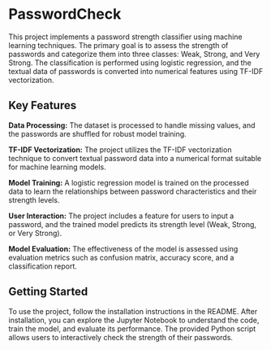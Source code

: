 # PasswordCheck
This project implements a password strength classifier using machine learning techniques. The primary goal is to assess the strength of passwords and categorize them into three classes: Weak, Strong, and Very Strong. The classification is performed using logistic regression, and the textual data of passwords is converted into numerical features using TF-IDF vectorization.

## Key Features

**Data Processing:** The dataset is processed to handle missing values, and the passwords are shuffled for robust model training.

**TF-IDF Vectorization:** The project utilizes the TF-IDF vectorization technique to convert textual password data into a numerical format suitable for machine learning models.

**Model Training:** A logistic regression model is trained on the processed data to learn the relationships between password characteristics and their strength levels.

**User Interaction:** The project includes a feature for users to input a password, and the trained model predicts its strength level (Weak, Strong, or Very Strong).

**Model Evaluation:** The effectiveness of the model is assessed using evaluation metrics such as confusion matrix, accuracy score, and a classification report.

## Getting Started

To use the project, follow the installation instructions in the README. After installation, you can explore the Jupyter Notebook to understand the code, train the model, and evaluate its performance. The provided Python script allows users to interactively check the strength of their passwords.
